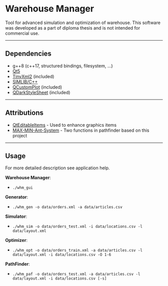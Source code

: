 # Warehouse Manager

Tool for advanced simulation and optimization of warehouse.
This software was developed as a part of diploma thesis and is not intended for commercial use.

---

## Dependencies

 * g++8 (c++17, structured bindings, filesystem, ...)
 * [Qt5](https://www.qt.io)
 * [TinyXml2](https://github.com/leethomason/tinyxml2) (included)
 * [SIMLIB/C++](http://www.fit.vutbr.cz/~peringer/SIMLIB/)
 * [QCustomPlot](https://www.qcustomplot.com) (included)
 * [QDarkStyleSheet](https://github.com/ColinDuquesnoy/QDarkStyleSheet) (included)

---

## Attributions

 * [QtEditableItems](https://github.com/fadyosman/QtEditableItems) - Used to enhance graphics items
 * [MAX-MIN-Ant-System](https://github.com/RSkinderowicz/MAX-MIN-Ant-System) - Two functions in pathfinder based on this project

---

## Usage

For more detailed description see application help.

**Warehouse Manager**:

 - `./whm_gui`

**Generator**:

 - `./whm_gen -o data/orders.xml -a data/articles.csv`

**Simulator**:

 - `./whm_sim -o data/orders_test.xml -i data/locations.csv -l data/layout.xml`

**Optimizer**:

 - `./whm_opt -o data/orders_train.xml -a data/articles.csv -l data/layout.xml -i data/locations.csv -O 1-6`

**PathFinder**:

 - `./whm_paf -o data/orders_test.xml -a data/articles.csv -l data/layout.xml -i data/locations.csv [-s]`
